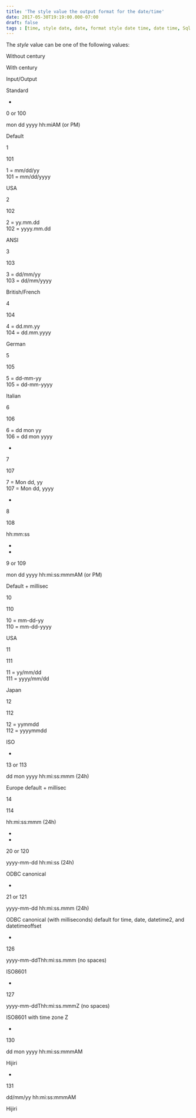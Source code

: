 ```yaml
---
title: 'The style value the output format for the date/time'
date: 2017-05-30T19:19:00.000-07:00
draft: false
tags : [time, style date, date, format style date time, date time, Sql Server, style time]
---
```


The _style_ value can be one of the following values:  
  
  
  
  
  
  
  
  
  
  
  
  
  
  
  
  
  
  
  
  
  
  
  
  
  
  
  
  
  
  
  
  
  
  
  
  
  
  
  
  
  
  
  
  
  
  
  
  
  
  
  
  
  
  
  
  
  
  
  
  
  
  
  
  
  
  
  
  
  
  
  
  
  
  
  
  
  
  
  
  
  
  
  
  
  
  
  
  
  
  
  
  
  
  
  
  
  
  
  
  
  
  
  
  
  
  
  
  
  
  
  
  
  
  
  
  
  
  
  
  
  
  
  
  
  
  
  
  
  
  
  
  
  
  
  

Without century

With century

Input/Output

Standard

-

0 or 100

mon dd yyyy hh:miAM (or PM)

Default

1

101

1 = mm/dd/yy  
101 = mm/dd/yyyy

USA

2

102

2 = yy.mm.dd  
102 = yyyy.mm.dd

ANSI

3

103

3 = dd/mm/yy  
103 = dd/mm/yyyy

British/French

4

104

4 = dd.mm.yy  
104 = dd.mm.yyyy

German

5

105

5 = dd-mm-yy  
105 = dd-mm-yyyy

Italian

6

106

6 = dd mon yy  
106 = dd mon yyyy

-

7

107

7 = Mon dd, yy  
107 = Mon dd, yyyy

-

8

108

hh:mm:ss

-

-

9 or 109

mon dd yyyy hh:mi:ss:mmmAM (or PM)

Default + millisec

10

110

10 = mm-dd-yy  
110 = mm-dd-yyyy

USA

11

111

11 = yy/mm/dd  
111 = yyyy/mm/dd

Japan

12

112

12 = yymmdd  
112 = yyyymmdd

ISO

-

13 or 113

dd mon yyyy hh:mi:ss:mmm (24h)

Europe default + millisec

14

114

hh:mi:ss:mmm (24h)

-

-

20 or 120

yyyy-mm-dd hh:mi:ss (24h)

ODBC canonical

-

21 or 121

yyyy-mm-dd hh:mi:ss.mmm (24h)

ODBC canonical (with milliseconds) default for time, date, datetime2, and datetimeoffset

-

126

yyyy-mm-ddThh:mi:ss.mmm (no spaces)

ISO8601

-

127

yyyy-mm-ddThh:mi:ss.mmmZ (no spaces)

ISO8601 with time zone Z

-

130

dd mon yyyy hh:mi:ss:mmmAM

Hijiri

-

131

dd/mm/yy hh:mi:ss:mmmAM

Hijiri